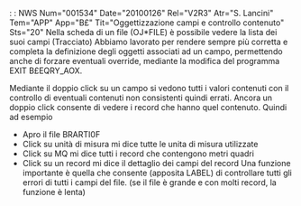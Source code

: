  :  : NWS Num="001534" Date="20100126" Rel="V2R3" Atr="S. Lancini" Tem="APP" App="B£" Tit="Oggettizzazione campi e controllo contenuto" Sts="20"
Nella scheda di un file (OJ*FILE) è possibile vedere la lista dei suoi campi (Tracciato) 
Abbiamo lavorato per rendere sempre più corretta e completa la definizione degli oggetti associati
ad un campo, permettendo anche di forzare eventuali override, mediante la modifica del programma EXIT B£EQRY_AOX.

Mediante il doppio click su un campo si vedono tutti i valori contenuti con il controllo di eventuali contenuti non consistenti quindi errati.
Ancora un doppio click consente di vedere i record che hanno quel contenuto.
Quindi ad esempio
-  Apro il file BRARTI0F
-  Click su unità di misura mi dice tutte le unita di misura utilizzate
-  Click su MQ mi dice tutti i record che contengono metri quadri
-  Click su un record mi dice il dettaglio dei campi del record
Una funzione importante è quella che consente (apposita LABEL) di controllare tutti gli errori di tutti i campi del file. (se il file è grande e con molti record, la funzione è lenta) 